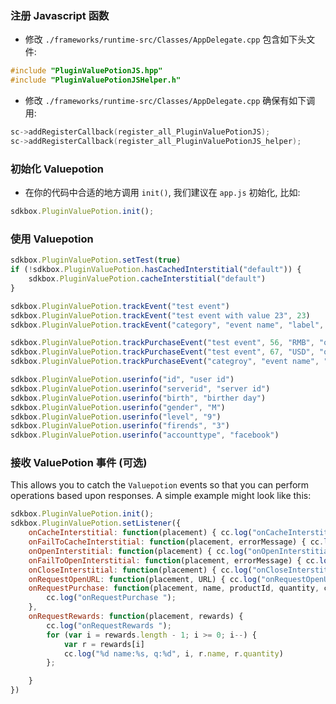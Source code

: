 ### 注册 Javascript 函数

* 修改 `./frameworks/runtime-src/Classes/AppDelegate.cpp` 包含如下头文件:
```cpp
#include "PluginValuePotionJS.hpp"
#include "PluginValuePotionJSHelper.h"
```

* 修改 `./frameworks/runtime-src/Classes/AppDelegate.cpp` 确保有如下调用:
```cpp
sc->addRegisterCallback(register_all_PluginValuePotionJS);
sc->addRegisterCallback(register_all_PluginValuePotionJS_helper);
```

### 初始化 Valuepotion
* 在你的代码中合适的地方调用 `init()`, 我们建议在 `app.js` 初始化, 比如:
```javascript
sdkbox.PluginValuePotion.init();
```

### 使用 Valuepotion

```javascript
sdkbox.PluginValuePotion.setTest(true)
if (!sdkbox.PluginValuePotion.hasCachedInterstitial("default")) {
    sdkbox.PluginValuePotion.cacheInterstitial("default")
}

sdkbox.PluginValuePotion.trackEvent("test event")
sdkbox.PluginValuePotion.trackEvent("test event with value 23", 23)
sdkbox.PluginValuePotion.trackEvent("category", "event name", "label", 45)

sdkbox.PluginValuePotion.trackPurchaseEvent("test event", 56, "RMB", "order id", "product id")
sdkbox.PluginValuePotion.trackPurchaseEvent("test event", 67, "USD", "order id", "product id", "campaign id", "content id")
sdkbox.PluginValuePotion.trackPurchaseEvent("categroy", "event name", "label", 78, "ILY", "order id", "product id", "campaign id", "content id");

sdkbox.PluginValuePotion.userinfo("id", "user id")
sdkbox.PluginValuePotion.userinfo("serverid", "server id")
sdkbox.PluginValuePotion.userinfo("birth", "birther day")
sdkbox.PluginValuePotion.userinfo("gender", "M")
sdkbox.PluginValuePotion.userinfo("level", "9")
sdkbox.PluginValuePotion.userinfo("firends", "3")
sdkbox.PluginValuePotion.userinfo("accounttype", "facebook")
```

### 接收 ValuePotion 事件 (可选)
This allows you to catch the `Valuepotion` events so that you can perform operations based upon responses. A simple example might look like this:
```javascript
sdkbox.PluginValuePotion.init();
sdkbox.PluginValuePotion.setListener({
    onCacheInterstitial: function(placement) { cc.log("onCacheInterstitial ") },
    onFailToCacheInterstitial: function(placement, errorMessage) { cc.log("onFailToCacheInterstitial ") },
    onOpenInterstitial: function(placement) { cc.log("onOpenInterstitial ") },
    onFailToOpenInterstitial: function(placement, errorMessage) { cc.log("onFailToOpenInterstitial ") },
    onCloseInterstitial: function(placement) { cc.log("onCloseInterstitial ") },
    onRequestOpenURL: function(placement, URL) { cc.log("onRequestOpenURL ") },
    onRequestPurchase: function(placement, name, productId, quantity, campaignId, contentId) {
        cc.log("onRequestPurchase ");
    },
    onRequestRewards: function(placement, rewards) {
        cc.log("onRequestRewards ");
        for (var i = rewards.length - 1; i >= 0; i--) {
            var r = rewards[i]
            cc.log("%d name:%s, q:%d", i, r.name, r.quantity)
        };

    }
})
```
